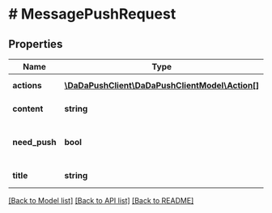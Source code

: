 # # MessagePushRequest

## Properties

Name | Type | Description | Notes
------------ | ------------- | ------------- | -------------
**actions** | [**\DaDaPushClient\DaDaPushClientModel\Action[]**](Action.md) | action size range is 0,3 | [optional] 
**content** | **string** | message content | 
**need_push** | **bool** | when value is false, will not send client push | 
**title** | **string** | message title | 

[[Back to Model list]](../../README.md#documentation-for-models) [[Back to API list]](../../README.md#documentation-for-api-endpoints) [[Back to README]](../../README.md)


